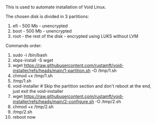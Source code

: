 This is used to automate installation of Void Linux.

The chosen disk is divided in 3 partitions:
1) efi - 500 Mb - unencrypted
2) boot - 500 Mb - unencrypted
3) root - the rest of the disk - encrypted using LUKS without LVM

Commands order:
1) sudo -i /bin/bash
2) xbps-install -S wget
3) wget https://raw.githubusercontent.com/rustamft/void-installer/refs/heads/main/1-partition.sh -O /tmp/1.sh
4) chmod +x /tmp/1.sh
5) /tmp/1.sh
6) void-installer # Skip the partition section and don't reboot at the end, just exit the void-installer
7) wget https://raw.githubusercontent.com/rustamft/void-installer/refs/heads/main/2-configure.sh -O /tmp/2.sh
8) chmod +x /tmp/2.sh
9) /tmp/2.sh
10) reboot now
